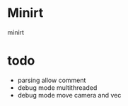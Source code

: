 # Minirt
minirt

# todo
- parsing allow comment
- debug mode multithreaded
- debug mode move camera and vec
